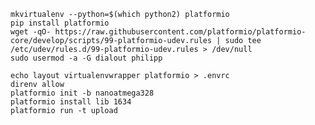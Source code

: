     mkvirtualenv --python=$(which python2) platformio
    pip install platformio
    wget -qO- https://raw.githubusercontent.com/platformio/platformio-core/develop/scripts/99-platformio-udev.rules | sudo tee /etc/udev/rules.d/99-platformio-udev.rules > /dev/null
    sudo usermod -a -G dialout philipp

    echo layout virtualenvwrapper platformio > .envrc
    direnv allow
    platformio init -b nanoatmega328
    platformio install lib 1634
    platformio run -t upload
